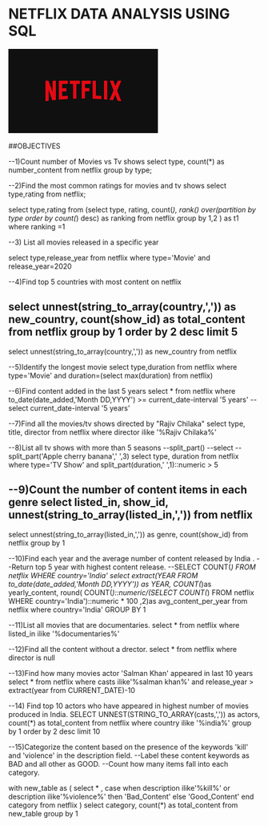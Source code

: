 # NETFLIX DATA ANALYSIS USING SQL
![NETFLIX LOGO](https://github.com/shambhavimishr-a/netflix_sql_pr/blob/d7a6816ed1d587933ebd007c409b5fb42463c42e/download.png)

##OBJECTIVES

--1)Count number of Movies vs Tv shows
select type, count(*) as number_content
from netflix
group by type; 


--2)Find the most common ratings for movies and tv shows
select 
type,rating
from netflix;

select
type,rating
from
	(select type, rating,
	count(*),
	rank() over(partition by type order by count(*) desc) as ranking
	from netflix
	group by 1,2
	) as t1
where
ranking =1

--3) List all movies released in a specific year

select type,release_year from netflix
where type='Movie'
and 
release_year=2020

--4)Find top 5 countries with most content on netflix

select
unnest(string_to_array(country,',')) as new_country,
count(show_id) as total_content
from netflix
group by 1
order by 2 desc
limit 5
----------------------------------------------------------------
select 
unnest(string_to_array(country,',')) as new_country
from netflix


--5)Identify the longest movie
select type,duration from netflix
where
type='Movie' and duration=(select max(duration) from netflix)

--6)Find content added in the last 5 years
select *
from netflix
where
to_date(date_added,'Month DD,YYYY') >= current_date-interval '5 years'
--select current_date-interval '5 years'

--7)Find all the movies/tv shows directed by "Rajiv Chilaka"
select type, title, director 
from netflix 
where director ilike '%Rajiv Chilaka%'

--8)List all tv shows with more than 5 seasons
--split_part()
--select 
--split_part('Apple cherry banana',' ',3)
select
type, duration 
from netflix 
where
type='TV Show'
and
split_part(duration,' ',1)::numeric > 5

--9)Count the number of content items in each genre
select 
listed_in,
show_id,
unnest(string_to_array(listed_in,','))
from netflix
-----------------------------------------------------------
select 
unnest(string_to_array(listed_in,',')) as genre,
count(show_id)
from netflix
group by 1

--10)Find each year and the average number of content released by India . 
	--Return top 5 year with highest content release.
	--SELECT COUNT(*) FROM netflix WHERE country='India'
select 
extract(YEAR FROM to_date(date_added,'Month DD,YYYY')) as YEAR,
COUNT(*)as yearly_content,
round(
COUNT(*)::numeric/(SELECT COUNT(*) FROM netflix WHERE country='India')::numeric * 100 
,2)as avg_content_per_year
from netflix
where country='India'
GROUP BY 1

--11)List all movies that are documentaries.
select * from netflix
where
listed_in ilike '%documentaries%'

--12)Find all the content without a drector.
select * from netflix
where
director is null

--13)Find how many movies actor 'Salman Khan' appeared in last 10 years
select * from netflix
where
casts ilike'%salman khan%'
and release_year > extract(year from CURRENT_DATE)-10

--14) Find top 10 actors who have appeared in highest number of movies produced in India.
SELECT
UNNEST(STRING_TO_ARRAY(casts,',')) as actors,
count(*) as total_content
from netflix
where country ilike '%india%'
group by 1
order by 2 desc
limit 10

--15)Categorize the content based on the presence of the keywords 'kill' and 'violence' in the description field.
--Label these content keywords as BAD and all other as GOOD.
--Count how many items fall into each category.

with new_table
as
(
select * ,
case when
	description ilike'%kill%' or 
	description ilike'%violence%'
	then 'Bad_Content'
	else 'Good_Content'
end category
from netflix
)
select 
category,
count(*) as total_content
from new_table
group by 1



